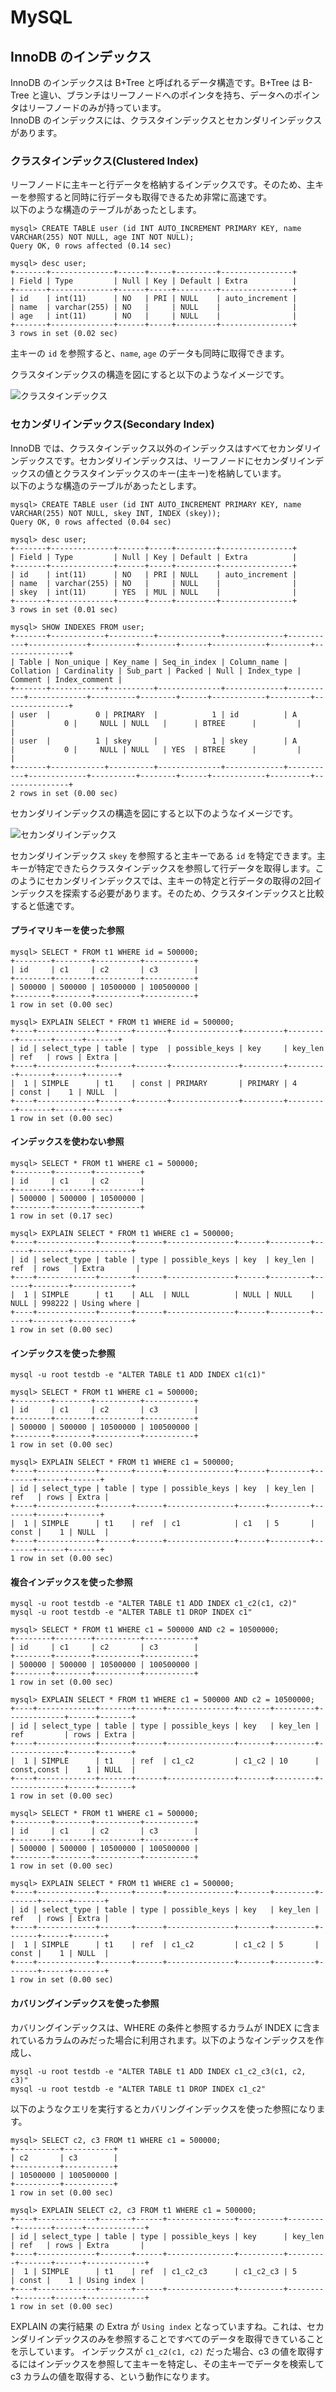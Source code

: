 # MySQL

## InnoDB のインデックス

InnoDB のインデックスは B+Tree と呼ばれるデータ構造です。B+Tree は B-Tree と違い、ブランチはリーフノードへのポインタを持ち、データへのポインタはリーフノードのみが持っています。  
InnoDB のインデックスには、クラスタインデックスとセカンダリインデックスがあります。

### クラスタインデックス(Clustered Index)

リーフノードに主キーと行データを格納するインデックスです。そのため、主キーを参照すると同時に行データも取得できるため非常に高速です。  
以下のような構造のテーブルがあったとします。

```
mysql> CREATE TABLE user (id INT AUTO_INCREMENT PRIMARY KEY, name VARCHAR(255) NOT NULL, age INT NOT NULL);
Query OK, 0 rows affected (0.14 sec)

mysql> desc user;
+-------+--------------+------+-----+---------+----------------+
| Field | Type         | Null | Key | Default | Extra          |
+-------+--------------+------+-----+---------+----------------+
| id    | int(11)      | NO   | PRI | NULL    | auto_increment |
| name  | varchar(255) | NO   |     | NULL    |                |
| age   | int(11)      | NO   |     | NULL    |                |
+-------+--------------+------+-----+---------+----------------+
3 rows in set (0.02 sec)
```

主キーの `id` を参照すると、`name`, `age` のデータも同時に取得できます。

クラスタインデックスの構造を図にすると以下のようなイメージです。

![クラスタインデックス](imgs/clustered_index.jpg)

### セカンダリインデックス(Secondary Index)

InnoDB では、クラスタインデックス以外のインデックスはすべてセカンダリインデックスです。セカンダリインデックスは、リーフノードにセカンダリインデックスの値とクラスタインデックスのキー(主キー)を格納しています。  
以下のような構造のテーブルがあったとします。

```
mysql> CREATE TABLE user (id INT AUTO_INCREMENT PRIMARY KEY, name VARCHAR(255) NOT NULL, skey INT, INDEX (skey));
Query OK, 0 rows affected (0.04 sec)

mysql> desc user;
+-------+--------------+------+-----+---------+----------------+
| Field | Type         | Null | Key | Default | Extra          |
+-------+--------------+------+-----+---------+----------------+
| id    | int(11)      | NO   | PRI | NULL    | auto_increment |
| name  | varchar(255) | NO   |     | NULL    |                |
| skey  | int(11)      | YES  | MUL | NULL    |                |
+-------+--------------+------+-----+---------+----------------+
3 rows in set (0.01 sec)

mysql> SHOW INDEXES FROM user;
+-------+------------+----------+--------------+-------------+-----------+-------------+----------+--------+------+------------+---------+---------------+
| Table | Non_unique | Key_name | Seq_in_index | Column_name | Collation | Cardinality | Sub_part | Packed | Null | Index_type | Comment | Index_comment |
+-------+------------+----------+--------------+-------------+-----------+-------------+----------+--------+------+------------+---------+---------------+
| user  |          0 | PRIMARY  |            1 | id          | A         |           0 |     NULL | NULL   |      | BTREE      |         |               |
| user  |          1 | skey     |            1 | skey        | A         |           0 |     NULL | NULL   | YES  | BTREE      |         |               |
+-------+------------+----------+--------------+-------------+-----------+-------------+----------+--------+------+------------+---------+---------------+
2 rows in set (0.00 sec)
```

セカンダリインデックスの構造を図にすると以下のようなイメージです。

![セカンダリインデックス](imgs/secondary_index.jpg)

セカンダリインデックス `skey` を参照すると主キーである `id` を特定できます。主キーが特定できたらクラスタインデックスを参照して行データを取得します。このようにセカンダリインデックスでは、主キーの特定と行データの取得の2回インデックスを探索する必要があります。そのため、クラスタインデックスと比較すると低速です。

#### プライマリキーを使った参照

```
mysql> SELECT * FROM t1 WHERE id = 500000;
+--------+--------+----------+-----------+
| id     | c1     | c2       | c3        |
+--------+--------+----------+-----------+
| 500000 | 500000 | 10500000 | 100500000 |
+--------+--------+----------+-----------+
1 row in set (0.00 sec)

mysql> EXPLAIN SELECT * FROM t1 WHERE id = 500000;
+----+-------------+-------+-------+---------------+---------+---------+-------+------+-------+
| id | select_type | table | type  | possible_keys | key     | key_len | ref   | rows | Extra |
+----+-------------+-------+-------+---------------+---------+---------+-------+------+-------+
|  1 | SIMPLE      | t1    | const | PRIMARY       | PRIMARY | 4       | const |    1 | NULL  |
+----+-------------+-------+-------+---------------+---------+---------+-------+------+-------+
1 row in set (0.00 sec)
```

#### インデックスを使わない参照

```
mysql> SELECT * FROM t1 WHERE c1 = 500000;
+--------+--------+----------+
| id     | c1     | c2       |
+--------+--------+----------+
| 500000 | 500000 | 10500000 |
+--------+--------+----------+
1 row in set (0.17 sec)

mysql> EXPLAIN SELECT * FROM t1 WHERE c1 = 500000;
+----+-------------+-------+------+---------------+------+---------+------+--------+-------------+
| id | select_type | table | type | possible_keys | key  | key_len | ref  | rows   | Extra       |
+----+-------------+-------+------+---------------+------+---------+------+--------+-------------+
|  1 | SIMPLE      | t1    | ALL  | NULL          | NULL | NULL    | NULL | 998222 | Using where |
+----+-------------+-------+------+---------------+------+---------+------+--------+-------------+
1 row in set (0.00 sec)
```

#### インデックスを使った参照

```shell
mysql -u root testdb -e "ALTER TABLE t1 ADD INDEX c1(c1)"
```

```
mysql> SELECT * FROM t1 WHERE c1 = 500000;
+--------+--------+----------+-----------+
| id     | c1     | c2       | c3        |
+--------+--------+----------+-----------+
| 500000 | 500000 | 10500000 | 100500000 |
+--------+--------+----------+-----------+
1 row in set (0.00 sec)

mysql> EXPLAIN SELECT * FROM t1 WHERE c1 = 500000;
+----+-------------+-------+------+---------------+------+---------+-------+------+-------+
| id | select_type | table | type | possible_keys | key  | key_len | ref   | rows | Extra |
+----+-------------+-------+------+---------------+------+---------+-------+------+-------+
|  1 | SIMPLE      | t1    | ref  | c1            | c1   | 5       | const |    1 | NULL  |
+----+-------------+-------+------+---------------+------+---------+-------+------+-------+
1 row in set (0.00 sec)

```

#### 複合インデックスを使った参照

```shell
mysql -u root testdb -e "ALTER TABLE t1 ADD INDEX c1_c2(c1, c2)"
mysql -u root testdb -e "ALTER TABLE t1 DROP INDEX c1"
```

```
mysql> SELECT * FROM t1 WHERE c1 = 500000 AND c2 = 10500000;
+--------+--------+----------+-----------+
| id     | c1     | c2       | c3        |
+--------+--------+----------+-----------+
| 500000 | 500000 | 10500000 | 100500000 |
+--------+--------+----------+-----------+
1 row in set (0.00 sec)

mysql> EXPLAIN SELECT * FROM t1 WHERE c1 = 500000 AND c2 = 10500000;
+----+-------------+-------+------+---------------+-------+---------+-------------+------+-------+
| id | select_type | table | type | possible_keys | key   | key_len | ref         | rows | Extra |
+----+-------------+-------+------+---------------+-------+---------+-------------+------+-------+
|  1 | SIMPLE      | t1    | ref  | c1_c2         | c1_c2 | 10      | const,const |    1 | NULL  |
+----+-------------+-------+------+---------------+-------+---------+-------------+------+-------+
1 row in set (0.00 sec)
```

```
mysql> SELECT * FROM t1 WHERE c1 = 500000;
+--------+--------+----------+-----------+
| id     | c1     | c2       | c3        |
+--------+--------+----------+-----------+
| 500000 | 500000 | 10500000 | 100500000 |
+--------+--------+----------+-----------+
1 row in set (0.00 sec)

mysql> EXPLAIN SELECT * FROM t1 WHERE c1 = 500000;
+----+-------------+-------+------+---------------+-------+---------+-------+------+-------+
| id | select_type | table | type | possible_keys | key   | key_len | ref   | rows | Extra |
+----+-------------+-------+------+---------------+-------+---------+-------+------+-------+
|  1 | SIMPLE      | t1    | ref  | c1_c2         | c1_c2 | 5       | const |    1 | NULL  |
+----+-------------+-------+------+---------------+-------+---------+-------+------+-------+
1 row in set (0.00 sec)
```

#### カバリングインデックスを使った参照

カバリングインデックスは、WHERE の条件と参照するカラムが INDEX に含まれているカラムのみだった場合に利用されます。以下のようなインデックスを作成し、

```shell
mysql -u root testdb -e "ALTER TABLE t1 ADD INDEX c1_c2_c3(c1, c2, c3)"
mysql -u root testdb -e "ALTER TABLE t1 DROP INDEX c1_c2"
```

以下のようなクエリを実行するとカバリングインデックスを使った参照になります。

```
mysql> SELECT c2, c3 FROM t1 WHERE c1 = 500000;
+----------+-----------+
| c2       | c3        |
+----------+-----------+
| 10500000 | 100500000 |
+----------+-----------+
1 row in set (0.00 sec)

mysql> EXPLAIN SELECT c2, c3 FROM t1 WHERE c1 = 500000;
+----+-------------+-------+------+---------------+----------+---------+-------+------+-------------+
| id | select_type | table | type | possible_keys | key      | key_len | ref   | rows | Extra       |
+----+-------------+-------+------+---------------+----------+---------+-------+------+-------------+
|  1 | SIMPLE      | t1    | ref  | c1_c2_c3      | c1_c2_c3 | 5       | const |    1 | Using index |
+----+-------------+-------+------+---------------+----------+---------+-------+------+-------------+
1 row in set (0.00 sec)
```

EXPLAIN の実行結果 の Extra が `Using index` となっていますね。これは、セカンダリインデックスのみを参照することですべてのデータを取得できていることを示しています。
インデックスが `c1_c2(c1, c2)` だった場合、c3 の値を取得するにはインデックスを参照して主キーを特定し、その主キーでデータを検索して c3 カラムの値を取得する、という動作になります。
